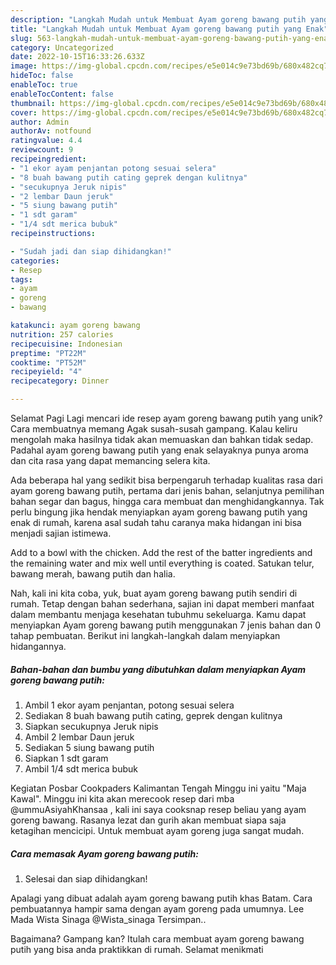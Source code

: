 ```yaml
---
description: "Langkah Mudah untuk Membuat Ayam goreng bawang putih yang Enak"
title: "Langkah Mudah untuk Membuat Ayam goreng bawang putih yang Enak"
slug: 563-langkah-mudah-untuk-membuat-ayam-goreng-bawang-putih-yang-enak
category: Uncategorized
date: 2022-10-15T16:33:26.633Z
image: https://img-global.cpcdn.com/recipes/e5e014c9e73bd69b/680x482cq70/ayam-goreng-bawang-putih-foto-resep-utama.jpg
hideToc: false
enableToc: true
enableTocContent: false
thumbnail: https://img-global.cpcdn.com/recipes/e5e014c9e73bd69b/680x482cq70/ayam-goreng-bawang-putih-foto-resep-utama.jpg
cover: https://img-global.cpcdn.com/recipes/e5e014c9e73bd69b/680x482cq70/ayam-goreng-bawang-putih-foto-resep-utama.jpg
author: Admin
authorAv: notfound
ratingvalue: 4.4
reviewcount: 9
recipeingredient:
- "1 ekor ayam penjantan potong sesuai selera"
- "8 buah bawang putih cating geprek dengan kulitnya"
- "secukupnya Jeruk nipis"
- "2 lembar Daun jeruk"
- "5 siung bawang putih"
- "1 sdt garam"
- "1/4 sdt merica bubuk"
recipeinstructions:

- "Sudah jadi dan siap dihidangkan!"
categories:
- Resep
tags:
- ayam
- goreng
- bawang

katakunci: ayam goreng bawang 
nutrition: 257 calories
recipecuisine: Indonesian
preptime: "PT22M"
cooktime: "PT52M"
recipeyield: "4"
recipecategory: Dinner

---
```



Selamat Pagi Lagi mencari ide resep ayam goreng bawang putih yang unik? Cara membuatnya memang Agak susah-susah gampang. Kalau keliru mengolah maka hasilnya tidak akan memuaskan dan bahkan tidak sedap. Padahal ayam goreng bawang putih yang enak selayaknya punya aroma dan cita rasa yang dapat memancing selera kita.


Ada beberapa hal yang sedikit bisa berpengaruh terhadap kualitas rasa dari ayam goreng bawang putih, pertama dari jenis bahan, selanjutnya pemilihan bahan segar dan bagus, hingga cara membuat dan menghidangkannya. Tak perlu bingung jika hendak menyiapkan ayam goreng bawang putih yang enak di rumah, karena asal sudah tahu caranya maka hidangan ini bisa menjadi sajian istimewa.

Add to a bowl with the chicken. Add the rest of the batter ingredients and the remaining water and mix well until everything is coated. Satukan telur, bawang merah, bawang putih dan halia.


Nah, kali ini kita coba, yuk, buat ayam goreng bawang putih sendiri di rumah. Tetap dengan bahan sederhana, sajian ini dapat memberi manfaat dalam membantu menjaga kesehatan tubuhmu sekeluarga. Kamu dapat menyiapkan Ayam goreng bawang putih menggunakan 7 jenis bahan dan 0 tahap pembuatan. Berikut ini langkah-langkah dalam menyiapkan hidangannya.

<!--inarticleads1-->

##### Bahan-bahan dan bumbu yang dibutuhkan dalam menyiapkan Ayam goreng bawang putih:

1. Ambil 1 ekor ayam penjantan, potong sesuai selera
1. Sediakan 8 buah bawang putih cating, geprek dengan kulitnya
1. Siapkan secukupnya Jeruk nipis
1. Ambil 2 lembar Daun jeruk
1. Sediakan 5 siung bawang putih
1. Siapkan 1 sdt garam
1. Ambil 1/4 sdt merica bubuk


Kegiatan Posbar Cookpaders Kalimantan Tengah Minggu ini yaitu &#34;Maja Kawal&#34;. Minggu ini kita akan merecook resep dari mba @ummuAsiyahKhansaa , kali ini saya cooksnap resep beliau yang ayam goreng bawang. Rasanya lezat dan gurih akan membuat siapa saja ketagihan mencicipi. Untuk membuat ayam goreng juga sangat mudah. 

<!--inarticleads2-->

##### Cara memasak Ayam goreng bawang putih:


1. Selesai dan siap dihidangkan!

Apalagi yang dibuat adalah ayam goreng bawang putih khas Batam. Cara pembuatannya hampir sama dengan ayam goreng pada umumnya. Lee Mada Wista Sinaga @Wista_sinaga Tersimpan.. 

Bagaimana? Gampang kan? Itulah cara membuat ayam goreng bawang putih yang bisa anda praktikkan di rumah. Selamat menikmati
